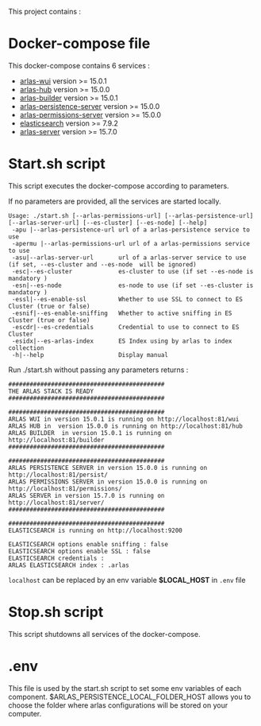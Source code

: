This project contains :

# Docker-compose file
This docker-compose contains 6 services :
- [arlas-wui](https://github.com/gisaia/ARLAS-wui) version >= 15.0.1
- [arlas-hub](https://github.com/gisaia/ARLAS-wui-hub) version >= 15.0.0
- [arlas-builder](https://github.com/gisaia/ARLAS-wui-builder) version >= 15.0.1
- [arlas-persistence-server](https://github.com/gisaia/ARLAS-persistence) version >= 15.0.0
- [arlas-permissions-server](https://github.com/gisaia/ARLAS-permissions) version >= 15.0.0
- [elasticsearch](https://github.com/elastic/elasticsearch) version >= 7.9.2
- [arlas-server](https://github.com/gisaia/ARLAS-server) version >= 15.7.0

# Start.sh script
This script executes the docker-compose according to parameters.

If no parameters are provided, all the services are started locally.

````
Usage: ./start.sh [--arlas-permissions-url] [--arlas-persistence-url] [--arlas-server-url] [--es-cluster] [--es-node] [--help]
 -apu |--arlas-persistence-url url of a arlas-persistence service to use
 -apermu |--arlas-permissions-url url of a arlas-permissions service to use
 -asu|--arlas-server-url       url of a arlas-server service to use (if set, --es-cluster and --es-node  will be ignored)
 -esc|--es-cluster             es-cluster to use (if set --es-node is mandatory )
 -esn|--es-node                es-node to use (if set --es-cluster is mandatory ) 
 -essl|--es-enable-ssl         Whether to use SSL to connect to ES Cluster (true or false)
 -esnif|--es-enable-sniffing   Whether to active sniffing in ES Cluster (true or false)
 -escdr|--es-credentials       Credential to use to connect to ES Cluster
 -esidx|--es-arlas-index       ES Index using by arlas to index collection
 -h|--help                     Display manual 
 ````

Run ./start.sh without passing any parameters returns :

````
############################################
THE ARLAS STACK IS READY
############################################
                                            
############################################
ARLAS WUI in version 15.0.1 is running on http://localhost:81/wui
ARLAS HUB in  version 15.0.0 is running on http://localhost:81/hub
ARLAS BUILDER  in version 15.0.1 is running on http://localhost:81/builder
############################################
                                            
############################################
ARLAS PERSISTENCE SERVER in version 15.0.0 is running on http://localhost:81/persist/
ARLAS PERMISSIONS SERVER in version 15.0.0 is running on http://localhost:81/permissions/
ARLAS SERVER in version 15.7.0 is running on http://localhost:81/server/
############################################
                                            
############################################
ELASTICSEARCH is running on http://localhost:9200

ELASTICSEARCH options enable sniffing : false
ELASTICSEARCH options enable SSL : false
ELASTICSEARCH credentials :
ARLAS ELASTICSEARCH index : .arlas
````
```localhost``` can be replaced by an env variable __$LOCAL_HOST__ in `.env` file

# Stop.sh script
This script shutdowns all services of the docker-compose.

# .env
This file is used by the start.sh script to set some env variables of each component.
$ARLAS_PERSISTENCE_LOCAL_FOLDER_HOST allows you to choose the folder where arlas configurations will be stored on your computer.

